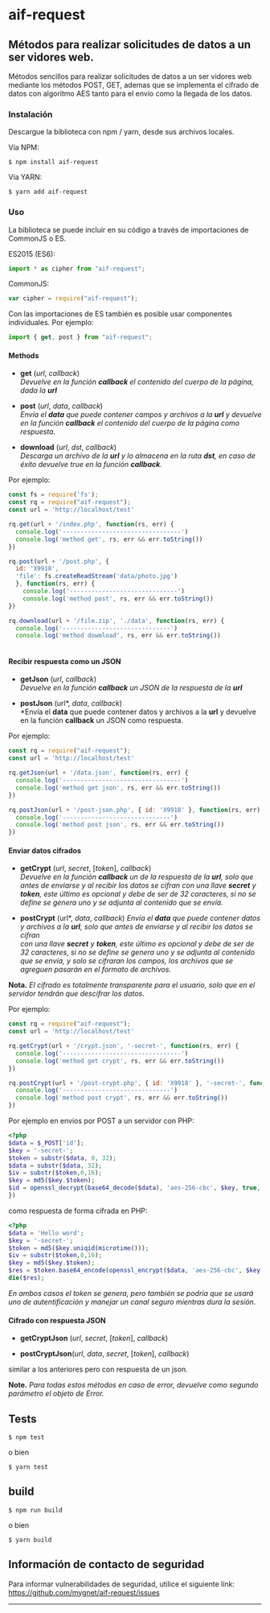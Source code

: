 # aif-request

## Métodos para realizar solicitudes de datos a un ser vidores web.

Métodos sencillos para realizar solicitudes de datos a un ser vidores web mediante los métodos POST, GET, ademas que se implementa el cifrado de datos con algoritmo AES tanto para el envío como la llegada de los datos.

### Instalación

Descargue la biblioteca con npm / yarn, desde sus archivos locales.

Vía NPM:

    $ npm install aif-request
    
Vía YARN:

    $ yarn add aif-request

### Uso
La biblioteca se puede incluir en su código a través de importaciones de CommonJS o ES.

ES2015 (ES6):
```javascript
import * as cipher from "aif-request";
```
CommonJS:
```javascript
var cipher = require("aif-request");
```

Con las importaciones de ES también es posible usar componentes individuales. Por ejemplo:
```javascript
import { get, post } from "aif-request";
```

 #### Methods

* **get** (*url*, *callback*)  
*Devuelve en la función **callback** el contenido del cuerpo de la página, dada la **url***  

* **post** (*url*, *data*, *callback*)  
*Envía el **data** que puede contener campos y archivos a la **url** y devuelve en la función **callback** el contenido del cuerpo de la página como respuesta.* 

* **download** (*url*, *dst*, *callback*)  
*Descarga un archivo de la **url** y lo almacena en la ruta **dst**, en caso de éxito devuelve true en la función **callback**.*

Por ejemplo:

```javascript
const fs = require('fs');
const rq = require("aif-request");
const url = 'http://localhost/test'

rq.get(url + '/index.php', function(rs, err) {
  console.log('---------------------------------')
  console.log('method get', rs, err && err.toString())
})

rq.post(url + '/post.php', { 
  id: 'X9918',
  'file': fs.createReadStream('data/photo.jpg')
  }, function(rs, err) {
    console.log('------------------------------')
    console.log('method post', rs, err && err.toString())
})

rq.download(url + '/file.zip', './data', function(rs, err) {
  console.log('------------------------------')
  console.log('method dowmload', rs, err && err.toString())
 
```

#### Recibir respuesta como un JSON
* **getJson** (*url*, *callback*)  
*Devuelve en la función **callback** un JSON de la respuesta de la **url***  

* **postJson** (url*, *data*, *callback*)  
*Envía el **data** que puede contener datos y archivos a la **url**  y devuelve en la función **callback** un JSON como respuesta.

Por ejemplo:
```javascript
const rq = require("aif-request");
const url = 'http://localhost/test'

rq.getJson(url + '/data.json', function(rs, err) {
  console.log('---------------------------------')
  console.log('method get json', rs, err && err.toString())
})

rq.postJson(url + '/post-json.php', { id: 'X9918' }, function(rs, err) {
  console.log('------------------------------')
  console.log('method post json', rs, err && err.toString())
})
```

#### Enviar datos cifrados
* **getCrypt** (*url*, *secret*, [*token*], *callback*)  
*Devuelve en la función **callback** un de la respuesta de 
la **url**, solo que antes de enviarse y al recibir los 
datos se cifran  con una llave **secret** y **token**, este 
último es opcional y debe de ser de 32 caracteres, si no 
se define se genera uno y se adjunta al contenido que se envía.*

* **postCrypt** (url*, *data*, *callback*)
*Envía el **data** que puede contener datos y archivos a la **url**, 
solo que antes de enviarse y al recibir los datos se cifran  
con una llave **secret** y **token**, este último es opcional y 
debe de ser de 32 caracteres, si no se define se genera uno y 
se adjunta al contenido que se envía, y solo se cifraran los 
campos, los archivos que se agreguen pasarán en el formato de 
archivos.*

**Nota.** *El cifrado es totalmente transparente para el usuario, 
solo que en el servidor tendrán que descifrar los datos.*

Por ejemplo:

```javascript
const rq = require("aif-request");
const url = 'http://localhost/test'

rq.getCrypt(url + '/crypt.json', '-secret-', function(rs, err) {
  console.log('---------------------------------')
  console.log('method get crypt', rs, err && err.toString())
})

rq.postCrypt(url + '/post-crypt.php', { id: 'X9918' }, '-secret-', function(rs, err) {
  console.log('------------------------------')
  console.log('method post crypt', rs, err && err.toString())
})
```

Por ejemplo en envios por POST a un servidor con PHP:

```php
<?php
$data = $_POST['id'];
$key = '-secret-';
$token = substr($data, 0, 32);
$data = substr($data, 32);
$iv = substr($token,0,16);
$key = md5($key.$token);
$id = openssl_decrypt(base64_decode($data), 'aes-256-cbc', $key, true, $iv);
})
```

como respuesta de forma cifrada en PHP:
```php
<?php
$data = 'Hello word';
$key = '-secret-';
$token = md5($key.uniqid(microtime()));
$iv = substr($token,0,16);
$key = md5($key.$token);
$res = $token.base64_encode(openssl_encrypt($data, 'aes-256-cbc', $key, true, $iv));
die($res);
```
*En ambos casos el token se genera, pero también se podría que se 
usará uno de autentificación y 
manejar un canal seguro mientras dura la sesión.*

#### Cifrado con respuesta JSON
* **getCryptJson** (*url*, *secret*, [*token*], *callback*)

* **postCryptJson**(*url*, *data*, *secret*, [*token*], *callback*)  

similar a los anteriores pero con respuesta de un json.


**Note.**
*Para todas estos métodos en caso de error, devuelve como segundo parámetro el objeto de Error.*
## Tests

    $ npm test

o bien 

    $ yarn test

## build

    $ npm run build

o bien

    $ yarn build



## Información de contacto de seguridad

Para informar vulnerabilidades de seguridad, utilice el siguiente link: https://github.com/mygnet/aif-request/issues

---
[npm-image]: https://img.shields.io/npm/v/aif-request.svg
[npm-url]: https://www.npmjs.com/package/aif-request